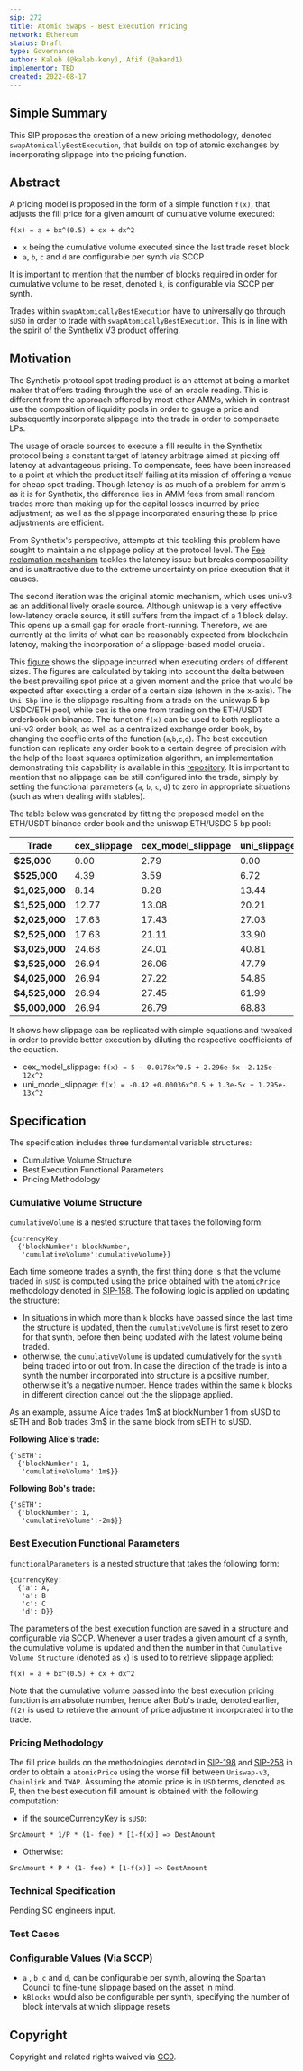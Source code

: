 ```yaml
---
sip: 272
title: Atomic Swaps - Best Execution Pricing
network: Ethereum
status: Draft
type: Governance
author: Kaleb (@kaleb-keny), Afif (@aband1)
implementor: TBD
created: 2022-08-17
---
```


<!--You can leave these HTML comments in your merged SIP and delete the visible duplicate text guides, they will not appear and may be helpful to refer to if you edit it again. This is the suggested template for new SIPs. Note that an SIP number will be assigned by an editor. When opening a pull request to submit your SIP, please use an abbreviated title in the filename, `sip-draft_title_abbrev.md`. The title should be 44 characters or less.-->

## Simple Summary

<!--"If you can't explain it simply, you don't understand it well enough." Simply describe the outcome the proposed changes intends to achieve. This should be non-technical and accessible to a casual community member.-->

This SIP proposes the creation of a new pricing methodology, denoted `swapAtomicallyBestExecution`, that builds on top of atomic exchanges by incorporating slippage into the pricing function.
 
## Abstract

<!--A short (~200 word) description of the proposed change, the abstract should clearly describe the proposed change. This is what *will* be done if the SIP is implemented, not *why* it should be done or *how* it will be done. If the SIP proposes deploying a new contract, write, "we propose to deploy a new contract that will do x".-->

A pricing model is proposed in the form of a simple function `f(x)`, that adjusts the fill price for a given amount of cumulative volume executed: 

`f(x) = a + bx^(0.5) + cx + dx^2`

- `x` being the cumulative volume executed since the last trade reset block
- `a`, `b`, `c` and `d` are configurable per synth via SCCP

It is important to mention that the number of blocks required in order for cumulative volume to be reset, denoted `k`, is configurable via SCCP per synth.

Trades within `swapAtomicallyBestExecution` have to universally go through `sUSD` in order to trade with `swapAtomicallyBestExecution`. This is in line with the spirit of the Synthetix V3 product offering.

## Motivation
<!--This is the problem statement. This is the *why* of the SIP. It should clearly explain *why* the current state of the protocol is inadequate.  It is critical that you explain *why* the change is needed, if the SIP proposes changing how something is calculated, you must address *why* the current calculation is innaccurate or wrong. This is not the place to describe how the SIP will address the issue!-->

The Synthetix protocol spot trading product is an attempt at being a market maker that offers trading through the use of an oracle reading. This is different from the approach offered by most other AMMs, which in contrast use the composition of liquidity pools in order to gauge a price and subsequently incorporate slippage into the trade in order to compensate LPs.

The usage of oracle sources to execute a fill results in the Synthetix protocol being a constant target of latency arbitrage aimed at picking off latency at advantageous pricing. To compensate, fees have been increased to a point at which the product itself failing at its mission of offering a venue for cheap spot trading. Though latency is as much of a problem for amm's as it is for Synthetix, the difference lies in AMM fees from small random trades more than making up for the capital losses incurred by price adjustment; as well as the slippage incorporated ensuring these lp price adjustments are efficient.

From Synthetix's perspective, attempts at this tackling this problem have sought to maintain a no slippage policy at the protocol level. The [Fee reclamation mechanism](https://sips.synthetix.io/sips/sip-37/) tackles the latency issue but breaks composability and is unattractive due to the extreme uncertainty on price execution that it causes.

The second iteration was the original atomic mechanism, which uses uni-v3 as an additional lively oracle source. Although uniswap is a very effective low-latency oracle source, it still suffers from the impact of a 1 block delay. This opens up a small gap for oracle front-running. Therefore, we are currently at the limits of what can be reasonably expected from blockchain latency, making the incorporation of a slippage-based model crucial.

This [figure](https://ibb.co/dPvmcP7) shows the slippage incurred when executing orders of different sizes. The figures are calculated by taking into account the delta between the best prevailing spot price at a given moment and the price that would be expected after executing a order of a certain size (shown in the x-axis). The `Uni 5bp` line is the slippage resulting from a trade on the uniswap 5 bp USDC/ETH pool, while cex is the one from trading on the ETH/USDT orderbook on binance.
The function `f(x)` can be used to both replicate a uni-v3 order book, as well as a centralized exchange order book, by changing the coefficients of the function (`a`,`b`,`c`,`d`). The best execution function can replicate any order book to a certain degree of precision with the help of the least squares optimization algorithm, an implementation demonstrating this capability is available in this [repository](https://github.com/kaleb-keny/synthetix_slippage_calibration_sip_271). 
It is important to mention that no slippage can be still configured into the trade, simply by setting the functional parameters (`a`, `b`, `c`, `d`) to zero in appropriate situations (such as when dealing with stables).


The table below was generated by fitting the proposed model on the ETH/USDT binance order book and the uniswap ETH/USDC 5 bp pool: 

| **Trade**      	| **cex_slippage** 	| **cex_model_slippage** 	| **uni_slippage** 	| **uni_model_slippage** 	|
|----------------	|------------------	|------------------------	|------------------	|------------------------	|
| **$25,000**    	| 0.00             	| 2.79                   	| 0.00             	| -0.04                  	|
| **$525,000**   	| 4.39             	| 3.59                   	| 6.72             	| 6.74                   	|
| **$1,025,000** 	| 8.14             	| 8.28                   	| 13.44            	| 13.49                  	|
| **$1,525,000** 	| 12.77            	| 13.08                  	| 20.21            	| 20.28                  	|
| **$2,025,000** 	| 17.63            	| 17.43                  	| 27.03            	| 27.12                  	|
| **$2,525,000** 	| 17.63            	| 21.11                  	| 33.90            	| 34.02                  	|
| **$3,025,000** 	| 24.68            	| 24.01                  	| 40.81            	| 40.97                  	|
| **$3,525,000** 	| 26.94            	| 26.06                  	| 47.79            	| 47.99                  	|
| **$4,025,000** 	| 26.94            	| 27.22                  	| 54.85            	| 55.07                  	|
| **$4,525,000** 	| 26.94            	| 27.45                  	| 61.99            	| 62.21                  	|
| **$5,000,000** 	| 26.94            	| 26.79                  	| 68.83            	| 69.05                  	|

It shows how slippage can be replicated with simple equations and tweaked in order to provide better execution by diluting the respective coefficients of the equation.

- cex_model_slippage: `f(x) = 5 - 0.0178x^0.5 + 2.296e-5x -2.125e-12x^2`
- uni_model_slippage: `f(x) = -0.42 +0.00036x^0.5 + 1.3e-5x + 1.295e-13x^2`

## Specification

<!--The therefore specification should describe the syntax and semantics of new feature, there are five sections
1. Overview
2. Rationale
3. Technical Specification
4. Test Cases
5. Configurable Values
-->

The specification includes three fundamental variable structures:
- Cumulative Volume Structure
- Best Execution Functional Parameters
- Pricing Methodology

### Cumulative Volume Structure
`cumulativeVolume` is a nested structure that takes the following form:
```
{currencyKey: 
  {'blockNumber': blockNumber,
   'cumulativeVolume':cumulativeVolume}}
```
Each time someone trades a synth, the first thing done is that the volume traded in `sUSD` is computed using the price obtained with the `atomicPrice` methodology denoted in [SIP-158](https://sips.synthetix.io/sips/sip-258/). 
The following logic is applied on updating the structure:
- In situations in which more than `k` blocks have passed since the last time the structure is updated, then the `cumulativeVolume` is first reset to zero for that synth, before then being updated with the latest volume being traded. 
- otherwise, the `cumulativeVolume` is updated cumulatively for the `synth` being traded into or out from. In case the direction of the trade is into a synth the number incorporated into structure is a positive number, otherwise it's a negative number. Hence trades within the same `k` blocks in different direction cancel out the the slippage applied.

As an example, assume Alice trades 1m$ at blockNumber 1 from sUSD to sETH and Bob trades 3m$ in the same block from sETH to sUSD.

**Following Alice's trade:**
```
{'sETH': 
  {'blockNumber': 1,
   'cumulativeVolume':1m$}}
```
**Following Bob's trade:**
```
{'sETH': 
  {'blockNumber': 1,
   'cumulativeVolume':-2m$}}
```

### Best Execution Functional Parameters
`functionalParameters` is a nested structure that takes the following form:
```
{currencyKey: 
  {'a': A,
   'a': B
   'c': C
   'd': D}}
```
The parameters of the best execution function are saved in a structure and configurable via SCCP. Whenever a user trades a given amount of a synth, the cumulative volume is updated and then the number in that `Cumulative Volume Structure` (denoted as `x`) is used to to retrieve slippage applied:

`f(x) = a + bx^(0.5) + cx + dx^2`

Note that the cumulative volume passed into the best execution pricing function is an absolute number, hence after Bob's trade, denoted earlier, `f(2)` is used to retrieve the amount of price adjustment incorporated into the trade.

### Pricing Methodology
The fill price builds on the methodologies denoted in [SIP-198](https://sips.synthetix.io/sips/sip-198) and [SIP-258](https://sips.synthetix.io/sips/sip-258) in order to obtain a `atomicPrice` using the worse fill between `Uniswap-v3`, `Chainlink` and `TWAP`. Assuming the atomic price is in `USD` terms, denoted as P, then the best execution fill amount is obtained with the following computation:
- if the sourceCurrencyKey is `sUSD`:

`SrcAmount * 1/P * (1- fee) * [1-f(x)] => DestAmount`

- Otherwise:

`SrcAmount * P * (1- fee) * [1-f(x)] => DestAmount`

### Technical Specification

<!--The technical specification should outline the public API of the changes proposed. That is, changes to any of the interfaces Synthetix currently exposes or the creations of new ones.-->
Pending SC engineers input.

### Test Cases

<!--Test cases for an implementation are mandatory for SIPs but can be included with the implementation..-->

### Configurable Values (Via SCCP)

<!--Please list all values configurable via SCCP under this implementation.-->
- `a` , `b` ,`c` and `d`, can be configurable per synth, allowing the Spartan Council to fine-tune slippage based on the asset in mind.
- `kBlocks` would also be configurable per synth, specifying the number of block intervals at which slippage resets

## Copyright

Copyright and related rights waived via [CC0](https://creativecommons.org/publicdomain/zero/1.0/).
